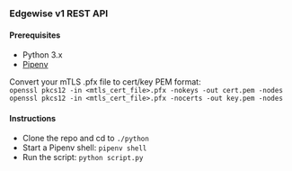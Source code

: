 ### Edgewise v1 REST API

#### Prerequisites
* Python 3.x
* [Pipenv](https://github.com/pypa/pipenv)

Convert your mTLS .pfx file to cert/key PEM format:  
`openssl pkcs12 -in <mtls_cert_file>.pfx -nokeys -out cert.pem -nodes`  
`openssl pkcs12 -in <mtls_cert_file>.pfx -nocerts -out key.pem -nodes`  

#### Instructions
* Clone the repo and cd to `./python`
* Start a Pipenv shell: `pipenv shell`
* Run the script: `python script.py`
